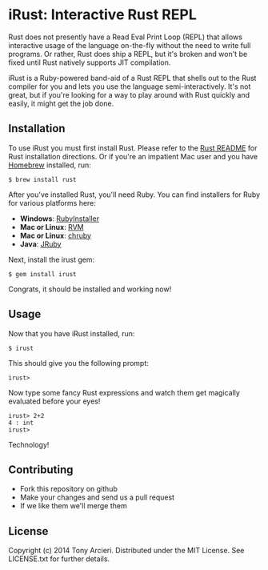 # iRust: Interactive Rust REPL

Rust does not presently have a Read Eval Print Loop (REPL) that allows
interactive usage of the language on-the-fly without the need to write full
programs. Or rather, Rust does ship a REPL, but it's broken and won't be fixed
until Rust natively supports JIT compilation.

iRust is a Ruby-powered band-aid of a Rust REPL that shells out to the Rust
compiler for you and lets you use the language semi-interactively. It's not
great, but if you're looking for a way to play around with Rust quickly and
easily, it might get the job done.

## Installation

To use iRust you must first install Rust. Please refer to the
[Rust README](https://github.com/mozilla/rust) for Rust installation directions.
Or if you're an impatient Mac user and you have
[Homebrew](https://github.com/homebrew/homebrew) installed, run:

    $ brew install rust

After you've installed Rust, you'll need Ruby. You can find installers for Ruby
for various platforms here:

* **Windows**: [RubyInstaller](http://rubyinstaller.org/)
* **Mac or Linux**: [RVM](https://rvm.io/)
* **Mac or Linux**: [chruby](https://github.com/postmodern/chruby)
* **Java**: [JRuby](http://www.jruby.org/download)

Next, install the irust gem:

    $ gem install irust

Congrats, it should be installed and working now!

## Usage

Now that you have iRust installed, run:

    $ irust

This should give you the following prompt:

    irust>

Now type some fancy Rust expressions and watch them get magically evaluated
before your eyes!

    irust> 2+2
    4 : int
    irust>

Technology!

## Contributing

* Fork this repository on github
* Make your changes and send us a pull request
* If we like them we'll merge them

## License

Copyright (c) 2014 Tony Arcieri. Distributed under the MIT License. See
LICENSE.txt for further details.
